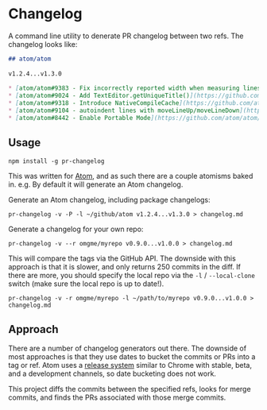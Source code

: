 # Changelog

A command line utility to denerate PR changelog between two refs. The changelog looks like:

```md
## atom/atom
​
v1.2.4...v1.3.0
​
* [atom/atom#9383 - Fix incorrectly reported width when measuring lines](https://github.com/atom/atom/pull/9383) on November 2nd 2015
* [atom/atom#9024 - Add TextEditor.getUniqueTitle()](https://github.com/atom/atom/pull/9024) on November 2nd 2015
* [atom/atom#9318 - Introduce NativeCompileCache](https://github.com/atom/atom/pull/9318) on November 3rd 2015
* [atom/atom#9104 - autoindent lines with moveLineUp/moveLineDown](https://github.com/atom/atom/pull/9104) on November 3rd 2015
* [atom/atom#8442 - Enable Portable Mode](https://github.com/atom/atom/pull/8442) on November 3rd 2015
```

## Usage

`npm install -g pr-changelog`

This was written for [Atom](http://atom.io), and as such there are a couple atomisms baked in. e.g. By default it will generate an Atom changelog.

Generate an Atom changelog, including package changelogs:

```
pr-changelog -v -P -l ~/github/atom v1.2.4...v1.3.0 > changelog.md
```

Generate a changelog for your own repo:

```
pr-changelog -v --r omgme/myrepo v0.9.0...v1.0.0 > changelog.md
```

This will compare the tags via the GitHub API. The downside with this approach is that it is slower, and only returns 250 commits in the diff. If there are more, you should specify the local repo via the `-l` / `--local-clone` switch (make sure the local repo is up to date!).

```
pr-changelog -v -r omgme/myrepo -l ~/path/to/myrepo v0.9.0...v1.0.0 > changelog.md
```

## Approach

There are a number of changelog generators out there. The downside of most approaches is that they use dates to bucket the commits or PRs into a tag or ref. Atom uses a [release system](http://blog.atom.io/2015/10/21/introducing-the-atom-beta-channel.html) similar to Chrome with stable, beta, and a development channels, so date bucketing does not work.

This project diffs the commits between the specified refs, looks for merge commits, and finds the PRs associated with those merge commits.
